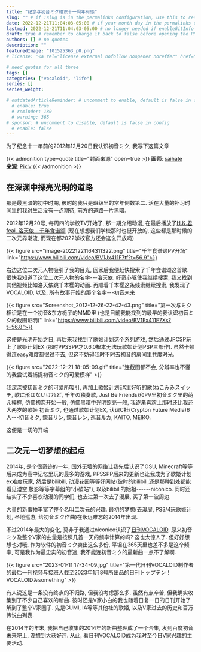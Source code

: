 ```yaml
---
title: "纪念与初音ミク相识十一周年有感"
slug: "" # if :slug is in the permalinks configuration, use this to resolve URL conflict with other posts
date: 2022-12-21T11:04:03-05:00 # if year month day in the permalinks configuration and other posts have the same date, modify this to resolve URL conflict with other posts 
lastmod: 2022-12-21T11:04:03-05:00 # no longer needed if enableGitInfo = true
draft: true # remember to change it back to false before opening the PR for publishing
authors: [] # no quotes
description: ""
featuredImage: "101525363_p0.png"
# license: '<a rel="license external nofollow noopener noreffer" href="https://creativecommons.org/licenses/by/4.0/" target="_blank">CC BY 4.0</a>'

# need quotes for all three
tags: []
categories: ["vocaloid", "life"]
series: []
series_weight: 

# outdatedArticleReminder: # uncomment to enable, default is false in config 
  # enable: true
  # reminder: 180
  # warning: 365
# sponsor: # uncomment to disable, default is false in config 
  # enable: false
---
```


为了纪念十一年前的2012年12月20日我认识初音ミク, 我写下这篇文章

<!--more-->
{{< admonition type=quote title="封面来源" open=true >}}
**画师**: [saihate](https://www.pixiv.net/users/2254287) <!--just to insert a double space behind-->  
**来源**: [Pixiv](https://www.pixiv.net/artworks/101525363)
{{< /admonition >}}

## 在深渊中探亮光明的道路

那是最黑暗的初中时期, 彼时的我只是班级里的常年倒数第二. 活在大量的补习时间里的我对生活没有一点期待, 前方的道路一片黑暗.

2012年12月20号, 每周四的学校TV开始了, 那一期介绍动漫, 在最后播放了[H.K.君 feai. 洛天依 - 千年食谱颂](https://www.bilibili.com/video/av308040) (现在想想我们学校那时也挺开放的, 这些都是那时候的二次元界潮流, 而现在都2022学校官方还会这么开放吗)

{{< figure src="image-20221221164311322.png" title="千年食谱颂PV开场" link="https://www.bilibili.com/video/BV1Jx411F7tf?t=56.9">}}

右边这位二次元人物吸引了我的目光, 回家后我便赶快搜索了千年食谱颂这首歌. 很快我知道了这位二次元人物的名字---洛天依. 好奇心驱使我继续搜索, 我又找到其他视频比如洛天依跳千本樱的动画. 再顺着千本樱这条线索继续搜索, 我发现了VOCALOID, 以及, 所有故事开始的那个名字---初音未来

{{< figure src="Screenshot_2012-12-26-22-42-43.png" title="第一次与ミク相识是在一个初音&东方栀子的MMD里 (也是目前我能找到的最早的我认识初音ミク的截图证明)" link="https://www.bilibili.com/video/BV1Ex411F7Xs?t=56.8">}}

这便是光明开始之日, 再后来我找到了歌姬计划这个系列游戏, 然后通过[JPCSP](https://github.com/jpcsp/jpcsp)玩上了歌姬计划EX (那时PPSSPP才0.6.0根本无法玩歌姬计划PSP三部作). 虽然卡顿得连easy难度都很过不去, 但这不妨碍我时不时去初音的房间里共度时光.

{{< figure src="2022-12-21 18-05-09.gif" title="连截图都不会, 分辨率也不懂的我尝试着捕捉初音ミク的可爱模样" >}}

我深深被初音ミク的可爱所吸引, 再加上歌姬计划EX里好听的歌(ねこみみスイッチ, 歌に形はないけれど, 千年の独奏歌, Just Be Friends)和PV里初音ミク里的萌え模样, 仿佛初恋开始一般, 仿佛黑暗中光明照亮一般, 我逐渐喜欢上那时还比我还大两岁的歌姬 初音ミク, 也通过歌姬计划EX, 认识C社(Crypton Future Media)6人---初音ミク, 鏡音リン, 鏡音レン, 巡音ルカ, KAITO, MEIKO.

这便是一切的开端

<!-- 再后来初音ミク陪我度过了最繁忙的初三时期, 也帮我挺过了中考时期, 然后跟着出国留学的我来到加拿大温哥华 -->

## 二次元一切梦想的起点

2014年, 是个很奇迹的一年, 国外无墙的网络让我先后认识了OSU, Minecraft等等后来成为高中记忆里玩的最多的游戏, PPSSPP后来的更新也让我成为了歌姬计划ex难度玩家, 然后是bilibili, 动漫花园等等好网站(彼时的bilibili,还是那种到处都能看见澄空,极影等等字幕组的"小破站"), 以及bilibili的始祖------niconico. 同时还结实了不少喜欢动漫的同学们, 也去过第一次去了漫展, 买了第一波周边.

大量的新事物丰富了整个名叫二次元的兴趣. 最初的梦想(去漫展, PS3/4玩歌姬计划, 圣地巡游, 给初音ミク作曲)在永远难忘的2014年出现.

不过2014年最大的变化, 莫非于我通过niconico认识了[日刊VOCALOID](https://dic.nicovideo.jp/a/%E6%97%A5%E5%88%8Avocaloid%E3%83%A9%E3%83%B3%E3%82%AD%E3%83%B3%E3%82%B0). 原来初音ミク及整个V家的曲量是按照几首一天的频率计算的吗? 这也太惊人了. 但好好想想也对哦, 作为软件的初音ミク卖出这么多份, 平坦在365天里也差不多是这个频率, 可是我作为最忠实的初音迷, 我不能连初音ミク的最新曲一点不了解啊.

{{< figure src="2023-01-11 17-34-09.jpg" title="第一代日刊VOCALOID制作者的最后一刊视频与接班人截至2023年1月8号所出品的日刊トップテン！VOCALOID＆something" >}}

有人说这是一条没有终点的不归路, 但我没考虑那么多. 虽然有点辛苦, 但我确实收集到了不少自己喜欢的新曲. 彼时还是V家小白的我也随着日复一日的日刊开始了解到了整个V家圈子. 先是GUMI, IA等等其他社的歌姬, 以及V家过去的历史和百万传说曲列表.

在2014年的年末, 我把自己收集的2014年的新曲整理成了一个合集, 发到百度初音未来吧上, 没想到大获好评. 从此, 看日刊VOCALOID成为我时至今日V家兴趣的主要活动.
<!-- 没有发上链接是为了避免版权问题, 依旧要等往年新曲合集列表恢复到VocaDB上以后发在博客里才能恢复链接 -->

<!-- 于是后面我要说的话, 不仅是我看日刊的经历, 也是V家的一段发展史, 更是我与初音ミク的后面的一段故事. -->

<!-- ## 2015: V家衰败论

//TODO: 少量话语一笔带过
//TODO: 也打算继续关注新曲下去

## 2016: DECO*27所带来的V家复兴

## 高中三年小结:

## 2017: 十周年, 却是我妹子问题的开始

## 2018/2019:

## 大学前三年小结:

## 2020/2021/2022:

## 大学末期与研究生三年小结:

## 其他

## 结尾展望未来 -->
